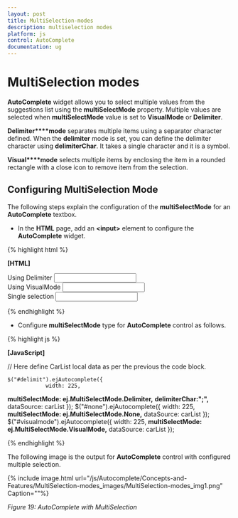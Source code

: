 ```yaml
---
layout: post
title: MultiSelection-modes
description: multiselection modes
platform: js
control: AutoComplete
documentation: ug
---
```


# MultiSelection modes

**AutoComplete** widget allows you to select multiple values from the suggestions list using the **multiSelectMode** property. Multiple values are selected when **multiSelectMode** value is set to **VisualMode** or **Delimiter**. 

**Delimiter****mode** separates multiple items using a separator character defined. When the **delimiter** mode is set, you can define the delimiter character using **delimiterChar**. It takes a single character and it is a symbol. 

**Visual****mode** selects multiple items by enclosing the item in a rounded rectangle with a close icon to remove item from the selection.

## Configuring MultiSelection Mode

The following steps explain the configuration of the **multiSelectMode** for an **AutoComplete** textbox.

* In the **HTML** page, add an **&lt;input&gt;** element to configure the **AutoComplete** widget.



{% highlight html %}

**[HTML]**
<div style="margin-right: 20px;">
    <span class="txt">Using Delimiter</span>
    <input type="text" id="delimit" />
</div>

<div style="margin-right: 20px;">
    <span class="txt">Using VisualMode</span>
    <input type="text" id="visualmode" />
</div>

<div>
    <span class="txt">Single selection</span>
    <input type="text" id="none" />
</div>



{% endhighlight %}



* Configure **multiSelectMode** type for **AutoComplete** control as follows.



{% highlight js %}

**[JavaScript]**

// Here define CarList local data as per the previous the code block.

    $("#delimit").ejAutocomplete({
                width: 225,
**multiSelectMode: ej.MultiSelectMode.Delimiter,**
                **delimiterChar:";",**
                dataSource: carList
            });
            $("#none").ejAutocomplete({
                width: 225,
**multiSelectMode: ej.MultiSelectMode.None,**
                dataSource: carList
            });
            $("#visualmode").ejAutocomplete({
                width: 225,
**multiSelectMode: ej.MultiSelectMode.VisualMode,**
                dataSource: carList
            }); 


{% endhighlight %}





The following image is the output for **AutoComplete** control with configured multiple selection.



{% include image.html url="/js/Autocomplete/Concepts-and-Features/MultiSelection-modes_images/MultiSelection-modes_img1.png" Caption=""%}

_Figure 19: AutoComplete with MultiSelection_

